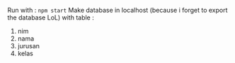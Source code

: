 Run with :
```npm start```
Make database in localhost (because i forget to export the database LoL) with table :
1. nim
2. nama
3. jurusan
4. kelas
